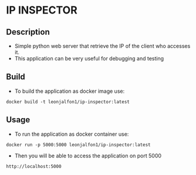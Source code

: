 # IP INSPECTOR

## Description

 - Simple python web server that retrieve the IP of the client who accesses it.
 - This application can be very useful for debugging and testing

## Build

 - To build the application as docker image use:

```
docker build -t leonjalfon1/ip-inspector:latest
```

## Usage

 - To run the application as docker container use:
```
docker run -p 5000:5000 leonjalfon1/ip-inspector:latest
```

 - Then you will be able to access the application on port 5000
```
http://localhost:5000
```
